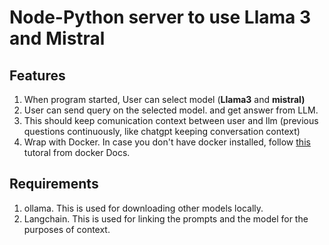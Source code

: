 # Node-Python server to use Llama 3 and Mistral

## Features

1. When program started, User can select model (**Llama3** and **mistral)**
2. User can send query on the selected model. and get answer from LLM.
3. This should keep comunication context between user and llm (previous questions continuously, like chatgpt keeping conversation context)
4. Wrap with Docker. In case you don't have docker installed, follow [this](https://docs.docker.com/desktop/install/mac-install/) tutoral from docker Docs.

## Requirements

1. ollama. This is used for downloading other models locally.
2. Langchain. This is used for linking the prompts and the model for the purposes of context.
